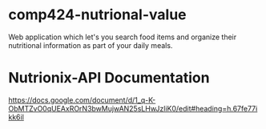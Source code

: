 # comp424-nutrional-value
Web application which let's you search food items and organize their nutritional information as part of your daily meals.

# Nutrionix-API Documentation
https://docs.google.com/document/d/1_q-K-ObMTZvO0qUEAxROrN3bwMujwAN25sLHwJzliK0/edit#heading=h.67fe77ikk6il
